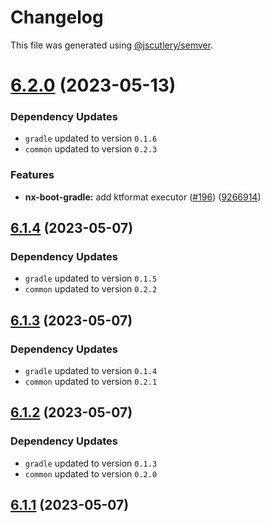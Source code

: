# Changelog

This file was generated using [@jscutlery/semver](https://github.com/jscutlery/semver).

# [6.2.0](https://github.com/khalilou88/jnxplus/compare/nx-boot-gradle-6.1.4...nx-boot-gradle-6.2.0) (2023-05-13)

### Dependency Updates

* `gradle` updated to version `0.1.6`
* `common` updated to version `0.2.3`

### Features

* **nx-boot-gradle:** add ktformat executor ([#196](https://github.com/khalilou88/jnxplus/issues/196)) ([9266914](https://github.com/khalilou88/jnxplus/commit/9266914a661b0ffa329a1a4470db14fd586e1dfe))



## [6.1.4](https://github.com/khalilou88/jnxplus/compare/nx-boot-gradle-6.1.3...nx-boot-gradle-6.1.4) (2023-05-07)

### Dependency Updates

* `gradle` updated to version `0.1.5`
* `common` updated to version `0.2.2`


## [6.1.3](https://github.com/khalilou88/jnxplus/compare/nx-boot-gradle-6.1.2...nx-boot-gradle-6.1.3) (2023-05-07)

### Dependency Updates

* `gradle` updated to version `0.1.4`
* `common` updated to version `0.2.1`


## [6.1.2](https://github.com/khalilou88/jnxplus/compare/nx-boot-gradle-6.1.1...nx-boot-gradle-6.1.2) (2023-05-07)

### Dependency Updates

* `gradle` updated to version `0.1.3`
* `common` updated to version `0.2.0`


## [6.1.1](https://github.com/khalilou88/jnxplus/compare/nx-boot-gradle-6.1.0...nx-boot-gradle-6.1.1) (2023-05-07)
